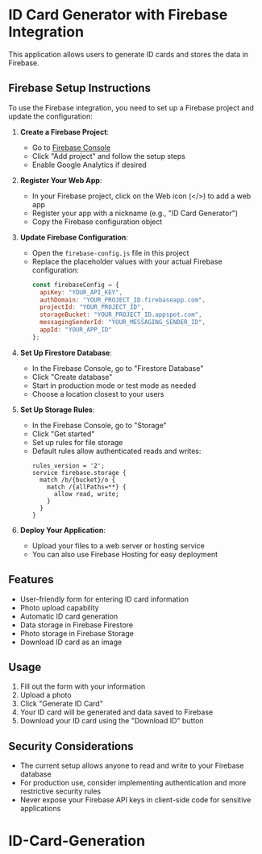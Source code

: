 # ID Card Generator with Firebase Integration

This application allows users to generate ID cards and stores the data in Firebase.

## Firebase Setup Instructions

To use the Firebase integration, you need to set up a Firebase project and update the configuration:

1. **Create a Firebase Project**:
   - Go to [Firebase Console](https://console.firebase.google.com/)
   - Click "Add project" and follow the setup steps
   - Enable Google Analytics if desired

2. **Register Your Web App**:
   - In your Firebase project, click on the Web icon (</>) to add a web app
   - Register your app with a nickname (e.g., "ID Card Generator")
   - Copy the Firebase configuration object

3. **Update Firebase Configuration**:
   - Open the `firebase-config.js` file in this project
   - Replace the placeholder values with your actual Firebase configuration:
     ```javascript
     const firebaseConfig = {
       apiKey: "YOUR_API_KEY",
       authDomain: "YOUR_PROJECT_ID.firebaseapp.com",
       projectId: "YOUR_PROJECT_ID",
       storageBucket: "YOUR_PROJECT_ID.appspot.com",
       messagingSenderId: "YOUR_MESSAGING_SENDER_ID",
       appId: "YOUR_APP_ID"
     };
     ```

4. **Set Up Firestore Database**:
   - In the Firebase Console, go to "Firestore Database"
   - Click "Create database"
   - Start in production mode or test mode as needed
   - Choose a location closest to your users

5. **Set Up Storage Rules**:
   - In the Firebase Console, go to "Storage"
   - Click "Get started"
   - Set up rules for file storage
   - Default rules allow authenticated reads and writes:
     ```
     rules_version = '2';
     service firebase.storage {
       match /b/{bucket}/o {
         match /{allPaths=**} {
           allow read, write;
         }
       }
     }
     ```

6. **Deploy Your Application**:
   - Upload your files to a web server or hosting service
   - You can also use Firebase Hosting for easy deployment

## Features

- User-friendly form for entering ID card information
- Photo upload capability
- Automatic ID card generation
- Data storage in Firebase Firestore
- Photo storage in Firebase Storage
- Download ID card as an image

## Usage

1. Fill out the form with your information
2. Upload a photo
3. Click "Generate ID Card"
4. Your ID card will be generated and data saved to Firebase
5. Download your ID card using the "Download ID" button

## Security Considerations

- The current setup allows anyone to read and write to your Firebase database
- For production use, consider implementing authentication and more restrictive security rules
- Never expose your Firebase API keys in client-side code for sensitive applications
# ID-Card-Generation
